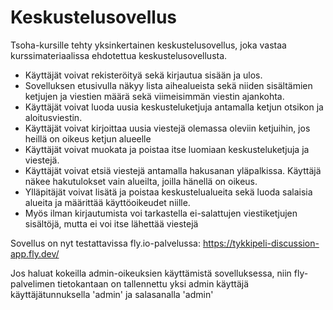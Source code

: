 # Keskustelusovellus
Tsoha-kursille tehty yksinkertainen keskustelusovellus, joka vastaa kurssimateriaalissa ehdotettua keskustelusovellusta.

* Käyttäjät voivat rekisteröityä sekä kirjautua sisään ja ulos.
* Sovelluksen etusivulla näkyy lista aihealueista sekä niiden sisältämien ketjujen ja viestien määrä sekä viimeisimmän viestin ajankohta.
* Käyttäjät voivat luoda uusia keskusteluketjuja antamalla ketjun otsikon ja aloitusviestin.
* Käyttäjät voivat kirjoittaa uusia viestejä olemassa oleviin ketjuihin, jos heillä on oikeus ketjun alueelle
* Käyttäjät voivat muokata ja poistaa itse luomiaan keskusteluketjuja ja viestejä.
* Käyttäjät voivat etsiä viestejä antamalla hakusanan yläpalkissa. Käyttäjä näkee hakutulokset vain alueilta, joilla hänellä on oikeus.
* Ylläpitäjät voivat lisätä ja poistaa keskustelualueita sekä luoda salaisia alueita ja määrittää käyttöoikeudet niille.
* Myös ilman kirjautumista voi tarkastella ei-salattujen viestiketjujen sisältöjä, mutta ei voi itse lähettää viestejä

Sovellus on nyt testattavissa fly.io-palvelussa: https://tykkipeli-discussion-app.fly.dev/

Jos haluat kokeilla admin-oikeuksien käyttämistä sovelluksessa, niin fly-palvelimen tietokantaan on tallennettu yksi admin käyttäjä käyttäjätunnuksella 'admin' ja salasanalla 'admin'
